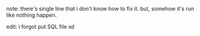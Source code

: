 note: there's single line that i don't know how to fix it. but, somehow it's run like nothing happen.

edit: i forgot put SQL file xd
